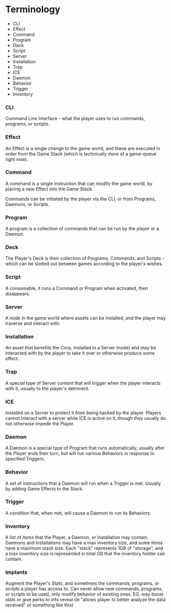 # Terminology

- CLI
- Effect
- Command
- Program
- Deck
- Script
- Server
- Installation
- Trap
- ICE
- Daemon
- Behavior
- Trigger
- Inventory

### CLI

Command Line Interface - what the player uses to run commands, programs, or scripts.

### Effect

An Effect is a single change to the game world, and these are executed in order from the Game Stack (which is technically more of a game-queue right now).

### Command

A command is a single instruction that can modify the game world, by placing a new Effect into the Game Stack.

Commands can be initiated by the player via the CLI, or from Programs, Daemons, or Scripts.

### Program

A program is a collection of commands that can be run by the player or a Daemon.

### Deck

The Player's Deck is their collection of Programs, Commands, and Scripts - which can be slotted out between games according to the player's wishes.

### Script

A consumable, it runs a Command or Program when activated, then disappears.

### Server

A node in the game world where assets can be installed, and the player may traverse and interact with.

### Installation

An asset that benefits the Corp, installed in a Server (node) and may be interacted with by the player to take it over or otherwise produce some effect.

### Trap

A special type of Server content that will trigger when the player interacts with it, usually to the player's detriment.

### ICE

Installed on a Server to protect it from being hacked by the player. Players cannot interact with a server while ICE is active on it, though they usually do not otherwise impede the Player.

### Daemon

A Daemon is a special type of Program that runs automatically, usually after the Player ends their turn, but will run various Behaviors in response to specified Triggers.

### Behavior

A set of instructions that a Daemon will run when a Trigger is met. Usually by adding Game Effects to the Stack.

### Trigger

A condition that, when met, will cause a Daemon to run its Behaviors.

### Inventory

A list of items that the Player, a Daemon, or Installation may contain. Daemons and Installations may have a max inventory size, and some items have a maximum stack size. Each "stack" represents 1GB of "storage", and a max inventory size is represented in total GB that the inventory holder can contain.

### Implants

Augment the Player's Stats, and sometimes the commands, programs, or scripts a player has access to. Can never allow new commands, programs, or scripts to be used, only modify behavior of existing ones. EG. may boost stats or give perks to info reveal (ie "allows player to better analyze the data received" or something like this)